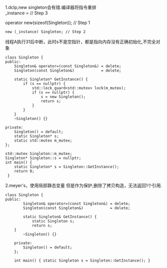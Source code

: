   1.dclp,new singleton会有错.编译器将指令重排  
    _instance = // Step 3
    
   operator new(sizeof(Singleton)); // Step 1
     
    new (_instance) Singleton; // Step 2
    
    
     
  线程A执行31后中断，此时s不是空指针，都是指向内存没有正确初始化,不完全对象
    
    
    class Singleton {
    public:
        Singleton& operator=(const Singleton&) = delete;
        Singleton(const Singleton&)            = delete;

        static Singleton* GetInstance() {
            if (s == nullptr) {
                std::lock_guard<std::mutex> lock(m_mutex);
                if (s == nullptr) {
                    s = new Singleton();
                    return s;
                }
            }
        }
        ~Singleton() {}

    private:
        Singleton() = default;
        static Singleton* s;
        static std::mutex m_mutex;
    };

    std::mutex Singleton::m_mutex;
    Singleton* Singleton::s = nullptr;
    int main() { 
        static Singleton* s = Singleton::GetInstance();
        return 0;
     }




2.meyer's，使用局部静态变量
但是作为保护,删除了拷贝构造，无法返回1个引用.
    
    class Singleton {
    public:
            Singleton& operator=(const Singleton&) = delete;
            Singleton(const Singleton&)            = delete;

            static Singleton& GetInstance() {
                static Singleton s;
                return s;
        }
            ~Singleton() {}

        private:
            Singleton() = default;
        };

        int main() { static Singleton s = Singleton::GetInstance(); }
    

